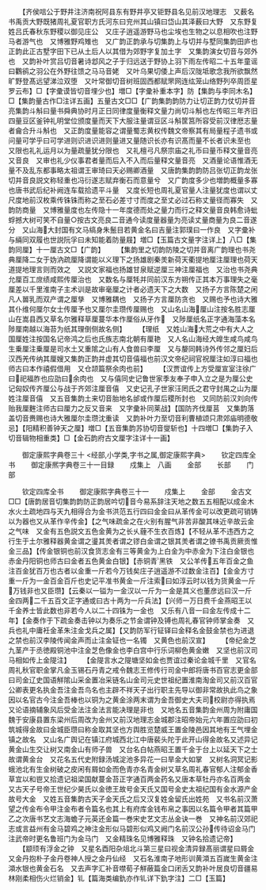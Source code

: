 <!-- { "loadSidebar": true } -->
　　【齐侯唁公于野井注济南祝阿县东有野井亭又钜野县名见前汉地理志　又薮名书禹贡大野既猪周礼夏官职方氏河东曰兖州其山镇曰岱山其泽薮曰大野　又东野复姓吕氏春秋东野稷以御见庄公　又庄子逍遥游野马也尘埃也生物之以息相吹也注野马者游气也　又博雅野鸡雉也　又广韵正韵承与切集韵上与切并与墅同集韵田庐也正韵此正古墅字田下已从土后人以其借为郊野字复加土字　又集韵演女切音与郊外也　又韵补叶赏吕切音暑诗邶风之子于归远送于野协上羽下雨左传昭二十五年童谣曰鸜鹆之羽公在外野往馈之马马音姥　又叶乌果切倭上声后汉陇坻歌念我所欲飘然旷野登髙远望涕泣双堕　又叶常御切音树班固西都赋罘网连纮笼山络野列卒周匝星罗云布】□【字彚谟皆切音埋少也】増□【字彚补重本字】防【集韵与李同木名】□【集韵量古作□注详五画】五量古文□□【广韵集韵韵防力让切正韵力仗切并音亮集韵斗斛曰量书舜典协时月正日同律度量衡释文量力尚切斗斛也左传昭三年齐旧四量豆区釜钟礼明堂位颁度量而天下大服注量谓豆区斗斛筐筥所容受前汉律厯志量者龠合升斗斛也　又正韵度量能容之谓量蜀志黄权传魏文帝察其有局量程子遗书或问量可学乎曰可学进则识进识进则量进又量随识长亦有识髙而量不长者识未至也　又限也礼礼运月以为量疏量犹分限也　又礼檀弓凡祭宗庙之礼币曰量币释文量音亮又音良　又审也礼少仪事君者量而后入不入而后量释文量音亮　又酒量论语惟酒无量不及乱东都事略太祖谓王审琦曰天必赐卿酒量　又唐韵集韵韵防吕张切正韵龙张切并音良説文称轻重也冯衍遂志赋弃衡石而意量兮　又广韵度多少也増韵概量多寡也唐书武后纪补阙连车载拾遗平斗量　又度长短也周礼夏官量人注量犹度也谓以丈尺度地前汉枚乘传铢铢而称之至石必差寸寸而度之至丈必过石称丈量径而寡失　又韵防商量　又博雅量度也左传隐十一年度德而处之量力而行之释文量音良韩愈诗蚍蜉撼大树可笑不自量○按古文亮良二音通今读度量器量为亮读丈量商量为良二音遂分　又山海大封国有文马缟身朱鬛目若黄金名曰吉量注郭璞曰一作良　又字彚补与緉同双履也世説阮孚曰未知能着防量屐】増□【玉篇古文量字注详上】八□【集韵同厘】十一厘古文□【广韵】
　　【集韵里之切韵防陵之切并音离广韵理也书尧典厘降二女于妫汭疏厘降谓能以义理下之扬雄剧秦羙新荷天衢提地厘注厘理也荷天道提地理言则而效之　又説文家福也扬雄甘泉赋逆厘三神注厘福也　又治也书尧典允厘百工庻绩咸熙传厘治也　又数名与厘牦并同前汉东方朔传正其本万事理失之毫厘差以千里淮南子主术训是故审毫厘之计者必遗天下之大数　又扬子方言陈楚之闲凡人嘼乳而双产谓之厘孳　又博雅耦也　又扬子方言厘防贪也　又赐也予也诗大雅其仆维何厘尔女士传厘予也又厘尔圭瓒传厘赐也　又山名山海厘山注按名胜志厘山在嵩县西又草名尔雅释草厘蔓华本作厘俗从牙作　又陟厘纸名正字通海藻本名陟厘南越以海苔为纸其理倒侧故名侧】
　　【理纸　又姓山海大荒之中有大人之国厘姓注按国名记帝鸿之后也氏族志南北朝有厘艳　又人名山海经大皥生咸鸟咸鸟生乗厘注乗厘是司水土又重隂之山有人食兽曰李厘　又与嫠同韩诗外传邻之厘妇后汉西羌传纳其厘嫂又集韵正韵并虚其切音僖福也前汉文帝纪祠官祝厘注如淳曰福也师古曰本作禧假借用　又仓颉篇祭余肉也前】
　　【汉贾谊传上方受厘宣室注徐广曰祀福胙也应劭曰余肉也　又与僖同史记鲁世家季友奉子申入立之是为厘公史记匈奴传齐厘公与战于齐郊注厘音僖　又史记孔子世家汪罔氏之君守封禺之山为厘姓注厘音僖　又五音集韵土来切音胎地名邰或作厘后稷所封也　又同防前汉刘向传贻我厘麰注师古曰厘力之反又音来　又字彚补同莱战】【国防齐伐厘莒　又集韵落盖切音赉赐也诗大雅厘尔圭瓒沈重读　又韵补叶力至切音利曹植颂只肃郊庙明德敬忌】【阳精积善钟天之厘】増□【五音集韵苏协切音燮斩也】十四増□【集韵子入切音辑物相重类】□【金石韵府古文厘字注详十一画】











　　御定康熙字典卷三十
<经部,小学类,字书之属,御定康熙字典>
　　钦定四库全书
　　御定康熈字典卷三十一目録
　　戍集上　八画
　　金部
　　长部
　　门部










　　钦定四库全书
　　御定康熙字典卷三十一
　　戍集上
　　金部
　　金古文□□【唐韵居音切集韵韵防正韵居吟切音今易系辞注天地之数五五相配以成金木水火土疏地四与天九相得合为金书洪范五行四曰金金曰从革传金可以改更疏可销铸以为器也又从革作辛传金】【之气味疏金之在火别有腥气非苦非酸其味近辛故云金之气味　又金有五色説文五色金黄为之长乆薶不生衣百炼】【不轻从革不违西方之行生于土尔雅释器黄金谓之璗其羙者谓之镠白金谓之银其羙者谓之镣书禹贡厥贡惟金三品】【传金银铜也前汉食货志金有三等黄金为上白金为中赤金为下注白金银也赤金丹阳铜也师古曰金者五色黄金白银】【赤铜青黑铁　又公羊传五年百金之鱼注百金犹百万也古者以金重一斤若今万钱矣庄子逍遥游不过数金注百】【金金方寸重一斤为一金百金百斤也史记平准书黄金一斤注索曰如淳云时以钱为货黄金一斤万钱非也又臣瓒】【云秦以一镒为一金汉以一斤为一金是其义也董彦远曰汉一斤金四两二千五百文正字通或曰古十两为一斤兵法】【兴师一万日费千金燕昭王以千金养士皆此数也非若今人以二十四铢为一金也　又乐有八音一曰金左传成十二年】【金奏作于下疏金奏击钟以为奏乐之节金谓钟及镈也周礼春官钟师掌金奏　又兵也礼中庸衽金革朱注金戈兵之属】【又韵防军行钲铎曰金释名金鼓金禁也为进退之禁也前汉李陵传闻金声而止注金钲也一名镯　又黄色也前汉宣】
　　【帝纪金芝九茎产于丞徳殿铜池中注金芝色像金也李白宫中行乐词柳色黄金嫩　又坚也前汉司马相如传上金隄注】
　　【金隄言水之隄塘坚如金也贾谊过秦论金城千里　又官名周礼秋官职金掌凡金玉锡石丹青之戒令魏志王修传行司金中郎将唐书百官志更金部曰司金辽史国语觧隂山采金置冶采链名山金司元史世祖纪置淮南淘金司又前汉百官公卿表更名执金吾注金吾鸟名也主辟不祥天子出行职主先导以御非常故执此鸟之象因以名官古今注金吾棒也以铜为之黄金涂两末谓为金吾御史大夫司校尉亦得执焉又论语摘辅象风后受金法注金法言能决理是非也　又地名五音集韵金州周为附庸国魏于安康县置东梁州后周改为金州又前汉地理志金城郡注昭帝始元六年置应劭曰初筑城得金故曰金城臣瓒曰称金取其坚也方舆胜览楚威王置金陵邑因其地有王气埋金镇之故名　又山名广舆记在镇江府城西北江中唐裴头陀于此开山得金故名又述异记黄金山生交让树又南金山有师子兽　又台名白帖燕昭王置千金于台上以延天下之士故谓黄金台　又花名五代史附録汤城淀池多异花一曰旱金大如掌　又树名洞冥记影蛾池北有生金树破之皮闲有屑如金而色青亦名青金树又草名周礼春官郁人注郁金香草宜以和鬯又拾遗记祖梁国献蔓金苔正字通百两金药名又唐本草牡丹亦名百两金　又古天子号帝王世纪少昊氏以金徳王故号金天氏又国号金史太祖纪国有金水源产金故号大金　又姓五音集韵古天子金天氏之后又汉复姓金留氏出姓苑　又书名前汉萧望之传金布令甲注金布者令篇名也其上有府库金钱布帛之事因以名篇令甲者其篇甲乙之次唐书艺文志海蟾子元英还金篇一巻宋史艺文志丛金诀一巻　又神名前汉郊祀志或言益州有金马碧鸡之神注金形似马碧形似鸡又阙门名前汉公孙传待诏金马门注武帝时更名鲁班门为金马门　又金精珠名见博雅释珠　又钟名拾遗记帝】
　　【颛顼有浮金之钟　又星名酉阳杂俎北斗第三星曰视金清异録髙丽谓星曰屑金　又金丹抱朴子金丹卷神人授之金丹仙经　又石名淮南子地形训黄澒五百嵗生黄金注澒水银也黄金石名　又去声字汇补音噤荀子觧蔽篇金口闭舌又韵补叶居良切音疆易林刚柔相伤火烂销金】钆【篇海类编釚亦作钆详下釚字注】二□【玉篇】
